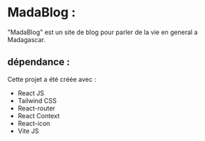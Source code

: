 # MadaBlog :
 "MadaBlog" est un site de blog pour parler de la vie en general a Madagascar.

## dépendance :
Cette projet a été créée avec :
* React JS
* Tailwind CSS
* React-router
* React Context
* React-icon
* Vite JS
